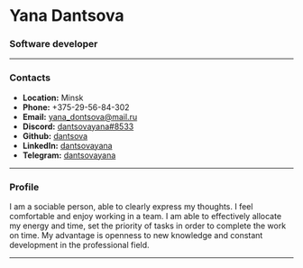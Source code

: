 # Yana Dantsova
### Software developer

---

### Contacts

- **Location:** Minsk <br>
- **Phone:** +375-29-56-84-302 <br>
- **Email:** yana_dontsova@mail.ru <br>
- **Discord:** [dantsovayana#8533](https://discordapp.com/users/dantsovayana#8533) <br>
- **Github:** [dantsova](https://github.com/dantsova) <br>
- **LinkedIn:** [dantsovayana](https://www.linkedin.com/in/dantsovayana) <br>
- **Telegram:** [dantsovayana](https://www.t.me/dantsovayana) <br>

---

### Profile

I am a sociable person, able to clearly express my thoughts.
I feel comfortable and enjoy working in a team.
I am able to effectively allocate my energy and time, set the priority of tasks in order to complete the work on time.
My advantage is openness to new knowledge and constant development in the professional field.

---
